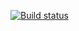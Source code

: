[![Build status](https://ci.appveyor.com/api/projects/status/m6u30ulq4e7iiu8o?svg=true)](https://ci.appveyor.com/project/lizadegt/testmode)